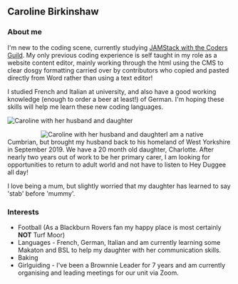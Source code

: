 ## Caroline Birkinshaw 

### About me 

I'm new to the coding scene, currently studying [JAMStack with the Coders Guild](https://thecodersguild.org.uk/blog/learn-web-and-app-development-with-the-jamstack/). My only previous coding experience is self taught in my role as a website content editor, mainly working through the html using the CMS to clear dosgy formatting carried over by contributors who copied and pasted directly from Word rather than using a text editor!

I studied French and Italian at university, and also have a good working knowledge (enough to order a beer at least!) of German. I'm hoping these skills will help me learn these new coding languages.

![Caroline with her husband and daughter](https://drive.google.com/file/d/1PXo22ozmkNQzsKZ5YOAh_bZ8WX5_OIv7/)

<img src="https://photos.app.goo.gl/bdq5vqiMbaE75AEo9"
     alt="Caroline with her husband and daughter"
     style="float: left; margin-left: 75px;" />

I am a native Cumbrian, but brought my husband back to his homeland of West Yorkshire in September 2019. We have a 20 month old daughter, Charlotte. After nearly two years out of work to be her primary carer, I am looking for opportunities to return to adult world and not have to listen to Hey Duggee all day!

I love being a mum, but slightly worried that my daughter has learned to say 'stab' before 'mummy'.

### Interests

- Football (As a Blackburn Rovers fan my happy place is most certainly **NOT** Turf Moor)
- Languages - French, German, Italian and am currently learning some Makaton and BSL to help my daughter with her communication skills.
- Baking
- Girlguiding - I've been a Brownnie Leader for 7 years and am currently organising and leading meetings for our unit via Zoom.
